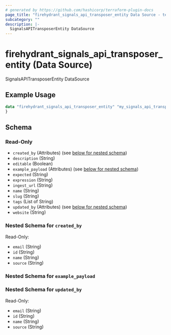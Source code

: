 ```yaml
---
# generated by https://github.com/hashicorp/terraform-plugin-docs
page_title: "firehydrant_signals_api_transposer_entity Data Source - terraform-provider-firehydrant"
subcategory: ""
description: |-
  SignalsAPITransposerEntity DataSource
---
```


# firehydrant_signals_api_transposer_entity (Data Source)

SignalsAPITransposerEntity DataSource

## Example Usage

```terraform
data "firehydrant_signals_api_transposer_entity" "my_signals_api_transposerentity" {
}
```

<!-- schema generated by tfplugindocs -->
## Schema

### Read-Only

- `created_by` (Attributes) (see [below for nested schema](#nestedatt--created_by))
- `description` (String)
- `editable` (Boolean)
- `example_payload` (Attributes) (see [below for nested schema](#nestedatt--example_payload))
- `expected` (String)
- `expression` (String)
- `ingest_url` (String)
- `name` (String)
- `slug` (String)
- `tags` (List of String)
- `updated_by` (Attributes) (see [below for nested schema](#nestedatt--updated_by))
- `website` (String)

<a id="nestedatt--created_by"></a>
### Nested Schema for `created_by`

Read-Only:

- `email` (String)
- `id` (String)
- `name` (String)
- `source` (String)


<a id="nestedatt--example_payload"></a>
### Nested Schema for `example_payload`


<a id="nestedatt--updated_by"></a>
### Nested Schema for `updated_by`

Read-Only:

- `email` (String)
- `id` (String)
- `name` (String)
- `source` (String)
